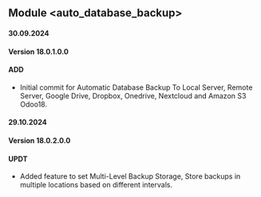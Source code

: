 ## Module <auto_database_backup>

#### 30.09.2024
#### Version 18.0.1.0.0
#### ADD

- Initial commit for Automatic Database Backup To Local Server, Remote Server, Google Drive, Dropbox, Onedrive, Nextcloud and Amazon S3 Odoo18.

#### 29.10.2024
#### Version 18.0.2.0.0
#### UPDT

- Added feature to set Multi-Level Backup Storage, Store backups in multiple locations based on different intervals. 
